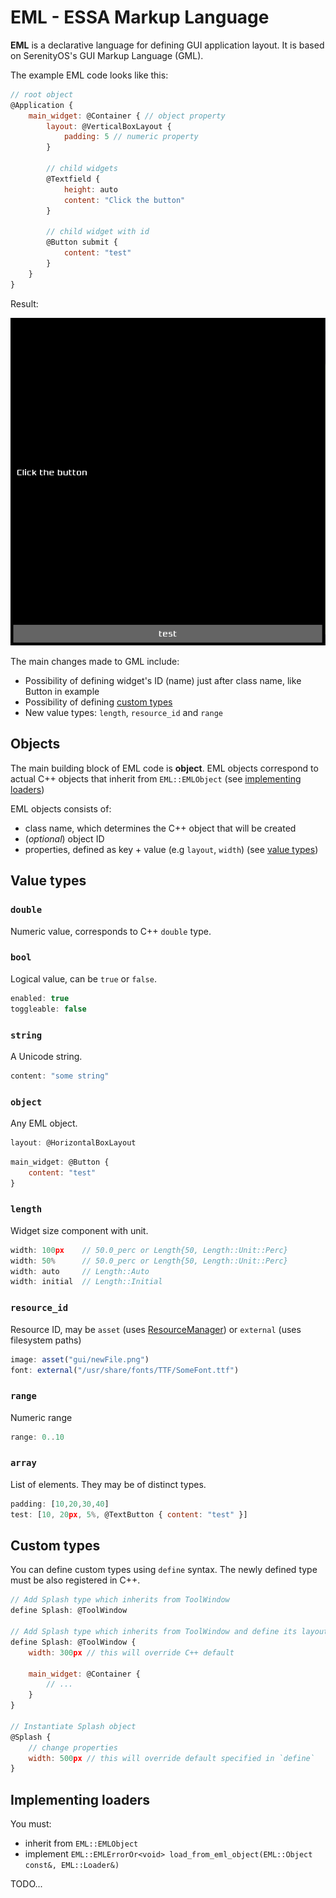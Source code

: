 # EML - ESSA Markup Language

**EML** is a declarative language for defining GUI application layout. It is based on SerenityOS's GUI Markup Language (GML).

The example EML code looks like this:

```qml
// root object
@Application {
    main_widget: @Container { // object property
        layout: @VerticalBoxLayout {
            padding: 5 // numeric property
        }

        // child widgets
        @Textfield {
            height: auto
            content: "Click the button"
        }

        // child widget with id
        @Button submit {
            content: "test"
        }
    }
}
```

Result:

![result](./eml-example.png)

The main changes made to GML include:
* Possibility of defining widget's ID (name) just after class name, like Button in example
* Possibility of defining [custom types](#custom-types)
* New value types: `length`, `resource_id` and `range`

## Objects

The main building block of EML code is **object**. EML objects correspond to actual C++ objects that inherit from `EML::EMLObject` (see [implementing loaders]())

EML objects consists of:
* class name, which determines the C++ object that will be created 
* (*optional*) object ID
* properties, defined as key + value (e.g `layout`, `width`) (see [value types](#value-types))

## Value types

### `double`
Numeric value, corresponds to C++ `double` type.

### `bool`
Logical value, can be `true` or `false`.

```qml
enabled: true
toggleable: false
```

### `string`
A Unicode string.

```qml
content: "some string"
```

### `object`
Any EML object.

```qml
layout: @HorizontalBoxLayout
```

```qml
main_widget: @Button {
    content: "test"
}
```

### `length`
Widget size component with unit.

```qml
width: 100px    // 50.0_perc or Length{50, Length::Unit::Perc}
width: 50%      // 50.0_perc or Length{50, Length::Unit::Perc}
width: auto     // Length::Auto
width: initial  // Length::Initial
```

### `resource_id`
Resource ID, may be `asset` (uses [ResourceManager](../ResourceManager.md)) or `external` (uses filesystem paths)

```qml
image: asset("gui/newFile.png")
font: external("/usr/share/fonts/TTF/SomeFont.ttf")
```

### `range`
Numeric range

```qml
range: 0..10
```

### `array`
List of elements. They may be of distinct types.

```qml
padding: [10,20,30,40]
test: [10, 20px, 5%, @TextButton { content: "test" }]
```

## Custom types

You can define custom types using `define` syntax. The newly defined type must be also registered in C++.

```qml
// Add Splash type which inherits from ToolWindow
define Splash: @ToolWindow

// Add Splash type which inherits from ToolWindow and define its layout, the C++ Splash class must still be registered
define Splash: @ToolWindow {
    width: 300px // this will override C++ default

    main_widget: @Container {
        // ...
    }
}

// Instantiate Splash object
@Splash {
    // change properties
    width: 500px // this will override default specified in `define`
}
```

## Implementing loaders

You must:
* inherit from `EML::EMLObject`
* implement `EML::EMLErrorOr<void> load_from_eml_object(EML::Object const&, EML::Loader&)`

TODO...
